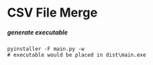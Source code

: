 # CSV File Merge

##### generate executable
```
pyinstaller -F main.py -w
# executable would be placed in dist\main.exe
```